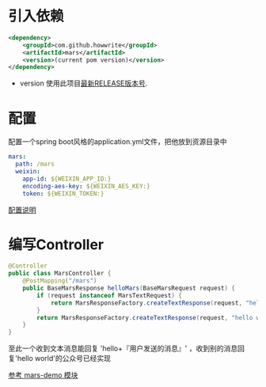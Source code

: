 # 引入依赖
```xml
<dependency>
    <groupId>com.github.howwrite</groupId>
    <artifactId>mars</artifactId>
    <version>(current pom version)</version>
</dependency>
```
+ version 使用此项目[最新RELEASE版本号](../pom.xml).

# 配置
配置一个spring boot风格的application.yml文件，把他放到资源目录中
```yaml
mars:
  path: /mars
  weixin:
    app-id: ${WEIXIN_APP_ID:}
    encoding-aes-key: ${WEIXIN_AES_KEY:}
    token: ${WEIXIN_TOKEN:}
```
[配置说明](README/config.md)

# 编写Controller
```java
@Controller
public class MarsController {
    @PostMapping("/mars")
    public BaseMarsResponse helloMars(BaseMarsRequest request) {
        if (request instanceof MarsTextRequest) {
            return MarsResponseFactory.createTextResponse(request, "hello " + ((MarsTextRequest) request).getContent());
        }
        return MarsResponseFactory.createTextResponse(request, "hello world");
    }
}
```
至此一个收到文本消息能回复 'hello+『用户发送的消息』' ，收到别的消息回复'hello world'的公众号已经实现

[参考 mars-demo 模块](../mars-demo/src/main/java/com/github/howwrite/mars/marsdemo/controller/MarsController.java)